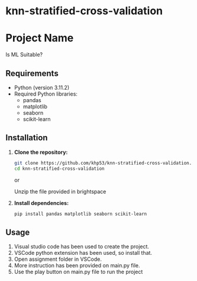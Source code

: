# knn-stratified-cross-validation

# Project Name

Is ML Suitable?

## Requirements

- Python (version 3.11.2)
- Required Python libraries:
  - pandas
  - matplotlib
  - seaborn
  - scikit-learn

## Installation

1. **Clone the repository:**

    ```bash
    git clone https://github.com/khp53/knn-stratified-cross-validation.git
    cd knn-stratified-cross-validation
    ```

    or

    Unzip the file provided in brightspace


3. **Install dependencies:**

    ```bash
    pip install pandas matplotlib seaborn scikit-learn
    ```

## Usage

1. Visual studio code has been used to create the project.
2. VSCode python extension has been used, so install that.
3. Open assignment folder in VSCode.
4. More instruction has been provided on main.py file.
5. Use the play button on main.py file to run the project